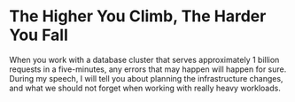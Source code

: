 # The Higher You Climb, The Harder You Fall

When you work with a database cluster that serves approximately 1 billion requests in a five-minutes, 
any errors that may happen will happen for sure. 
During my speech, I will tell you about planning the infrastructure changes,
and what we should not forget when working with really heavy workloads.
